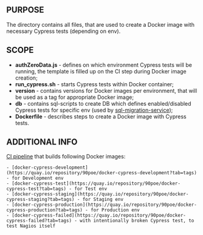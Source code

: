 ## PURPOSE

The directory contains all files, that are used to create a Docker image with necessary Cypress tests (depending on env).

## SCOPE

- **authZeroData.js** - defines on which environment Cypress tests will be running, the template is filled up on the CI step during Docker image creation;
- **run_cypress.sh** - starts Cypress tests within Docker container;
- **version** - contains versions for Docker images per environment, that will be used as a tag for appropriate Docker image;
- **db** - contains sql-scripts to create DB which defines enabled/disabled Cypress tests for specific env (used by [sql-migration-service](https://github.com/90poe/sql-migration-service));
- **Dockerfile** - describes steps to create a Docker image with Cypress tests.

## ADDITIONAL INFO

[CI pipeline](https://concourse.tools.devopenocean.studio/teams/testing/pipelines/cypress-in-docker) that builds following Docker images:

    - [docker-cypress-development](https://quay.io/repository/90poe/docker-cypress-development?tab=tags) - for Development env
    - [docker-cypress-test](https://quay.io/repository/90poe/docker-cypress-test?tab=tags) - for Test env
    - [docker-cypress-staging](https://quay.io/repository/90poe/docker-cypress-staging?tab=tags) - for Staging env
    - [docker-cypress-production](https://quay.io/repository/90poe/docker-cypress-production?tab=tags) - for Production env
    - [docker-cypress-failed](https://quay.io/repository/90poe/docker-cypress-failed?tab=tags) - with intentionally broken Cypress test, to test Nagios itself
